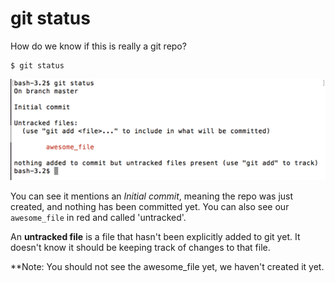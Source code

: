 # git status

How do we know if this is really a git repo?

```
$ git status
```

![git status](./images/git-status.png)

You can see it mentions an _Initial commit_, meaning the repo was just created, and nothing has been committed yet.  You can also see our `awesome_file` in red and called 'untracked'.

An **untracked file** is a file that hasn't been explicitly added to git yet.  It doesn't know it should be keeping track of changes to that file.

**Note: You should not see the awesome_file yet, we haven't created it yet.
